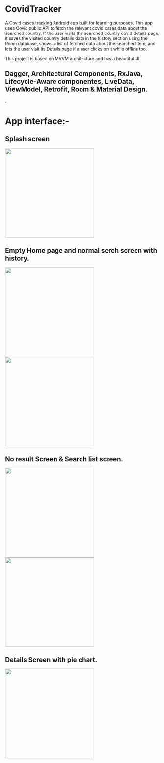 # CovidTracker
A Covid cases tracking Android app built for learning purposes. This app uses Covid public API to fetch the relevant covid cases data about the searched country. If the user visits the searched country covid details page, it saves the visited country details data in the history section using the Room database, shows a list of fetched data about the searched item, and lets the user visit its Details page if a user clicks on it while offline too.

This project is based on MVVM architecture and has a beautiful UI.

## Dagger, Architectural Components,  RxJava, Lifecycle-Aware componentes, LiveData, ViewModel, Retrofit, Room & Material Design.
.


# App interface:-

## Splash screen 

<img src="https://user-images.githubusercontent.com/39986507/120298480-be3f8580-c2e7-11eb-8053-0c8afb95b398.png" width="290">    


## Empty Home page and normal serch screen with history.

<img src="https://user-images.githubusercontent.com/39986507/120298478-be3f8580-c2e7-11eb-9e8e-c7a136b1552b.png" width="290">    <img src="https://user-images.githubusercontent.com/39986507/120298474-bd0e5880-c2e7-11eb-8872-77d9c018b379.png" width="290">                       

## No result Screen & Search list screen.

<img src="https://user-images.githubusercontent.com/39986507/120298487-bf70b280-c2e7-11eb-97b4-86dc3fbe2af3.png" width="290">    <img src="https://user-images.githubusercontent.com/39986507/120298474-bd0e5880-c2e7-11eb-8872-77d9c018b379.png" width="290"> 

## Details Screen with pie chart.

<img src="https://user-images.githubusercontent.com/39986507/120298483-bed81c00-c2e7-11eb-90d3-91fea426c060.png" width="290">

